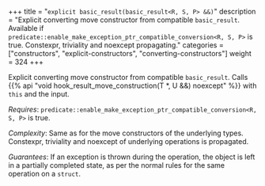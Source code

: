 +++
title = "`explicit basic_result(basic_result<R, S, P> &&)`"
description = "Explicit converting move constructor from compatible `basic_result`. Available if `predicate::enable_make_exception_ptr_compatible_conversion<R, S, P>` is true. Constexpr, triviality and noexcept propagating."
categories = ["constructors", "explicit-constructors", "converting-constructors"]
weight = 324
+++

Explicit converting move constructor from compatible `basic_result`. Calls {{% api "void hook_result_move_construction(T *, U &&) noexcept" %}} with `this` and the input.

*Requires*: `predicate::enable_make_exception_ptr_compatible_conversion<R, S, P>` is true.

*Complexity*: Same as for the move constructors of the underlying types. Constexpr, triviality and noexcept of underlying operations is propagated.

*Guarantees*: If an exception is thrown during the operation, the object is left in a partially completed state, as per the normal rules for the same operation on a `struct`.
